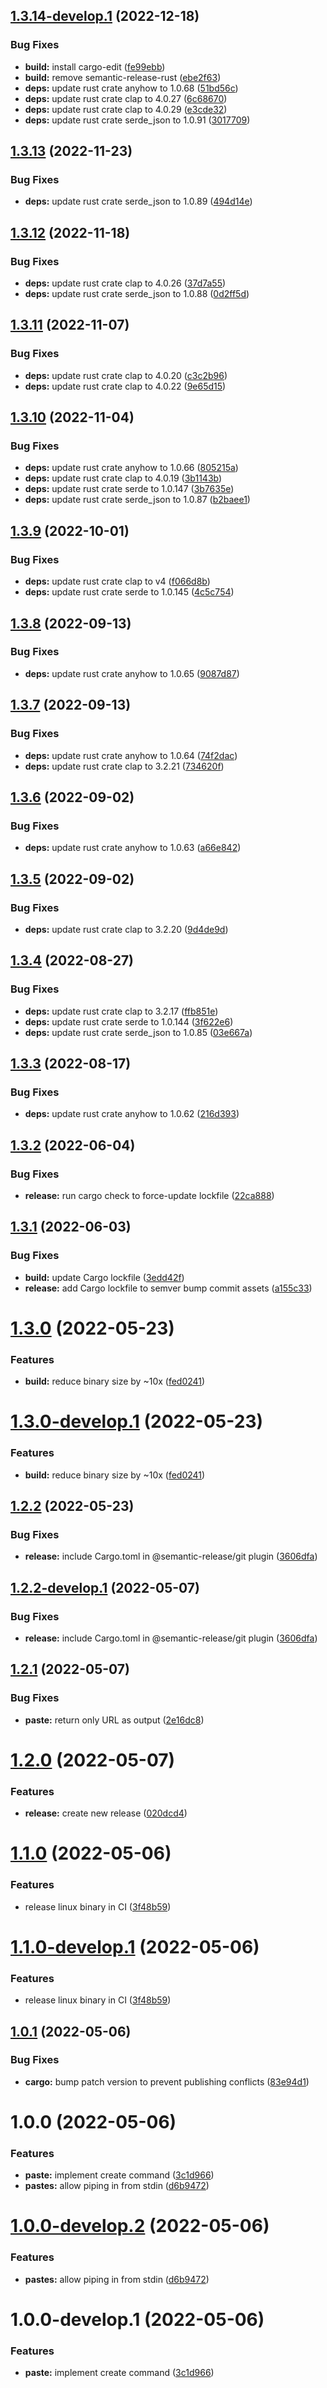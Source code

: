 ## [1.3.14-develop.1](https://github.com/sphericalkat/katbin-cli/compare/v1.3.13...v1.3.14-develop.1) (2022-12-18)


### Bug Fixes

* **build:** install cargo-edit ([fe99ebb](https://github.com/sphericalkat/katbin-cli/commit/fe99ebb991969c4b3823bf44838d63a6969818f5))
* **build:** remove semantic-release-rust ([ebe2f63](https://github.com/sphericalkat/katbin-cli/commit/ebe2f63d4bff788a4b9fe2558aea7a3e6c2a0d80))
* **deps:** update rust crate anyhow to 1.0.68 ([51bd56c](https://github.com/sphericalkat/katbin-cli/commit/51bd56ceeeb33db1bfb039606f750e99c3118b5e))
* **deps:** update rust crate clap to 4.0.27 ([6c68670](https://github.com/sphericalkat/katbin-cli/commit/6c68670d8e1481227765fe8de17255c7323701b9))
* **deps:** update rust crate clap to 4.0.29 ([e3cde32](https://github.com/sphericalkat/katbin-cli/commit/e3cde32311296ef017de376cb1c7ed85f2937b27))
* **deps:** update rust crate serde_json to 1.0.91 ([3017709](https://github.com/sphericalkat/katbin-cli/commit/3017709cd6e3486b9497f5a4c6912c0671c515bf))

## [1.3.13](https://github.com/sphericalkat/katbin-cli/compare/v1.3.12...v1.3.13) (2022-11-23)


### Bug Fixes

* **deps:** update rust crate serde_json to 1.0.89 ([494d14e](https://github.com/sphericalkat/katbin-cli/commit/494d14e5780f86be93c525587fed625f23e13734))

## [1.3.12](https://github.com/sphericalkat/katbin-cli/compare/v1.3.11...v1.3.12) (2022-11-18)


### Bug Fixes

* **deps:** update rust crate clap to 4.0.26 ([37d7a55](https://github.com/sphericalkat/katbin-cli/commit/37d7a55c11757de011958664709d646979f1470f))
* **deps:** update rust crate serde_json to 1.0.88 ([0d2ff5d](https://github.com/sphericalkat/katbin-cli/commit/0d2ff5dc66df53bc2def710fec04d4e7be94c91a))

## [1.3.11](https://github.com/sphericalkat/katbin-cli/compare/v1.3.10...v1.3.11) (2022-11-07)


### Bug Fixes

* **deps:** update rust crate clap to 4.0.20 ([c3c2b96](https://github.com/sphericalkat/katbin-cli/commit/c3c2b96abae1becdeb9cd7e84b7c9bbc848b1b97))
* **deps:** update rust crate clap to 4.0.22 ([9e65d15](https://github.com/sphericalkat/katbin-cli/commit/9e65d150c1c873c86cc3dacb28ede1f979597baf))

## [1.3.10](https://github.com/sphericalkat/katbin-cli/compare/v1.3.9...v1.3.10) (2022-11-04)


### Bug Fixes

* **deps:** update rust crate anyhow to 1.0.66 ([805215a](https://github.com/sphericalkat/katbin-cli/commit/805215ac2babd36bc18ba378ef42fd2be6436f64))
* **deps:** update rust crate clap to 4.0.19 ([3b1143b](https://github.com/sphericalkat/katbin-cli/commit/3b1143b1290545b93c5b3b0bcd1b259b754ad0e9))
* **deps:** update rust crate serde to 1.0.147 ([3b7635e](https://github.com/sphericalkat/katbin-cli/commit/3b7635e50e2e15108814e43ceddf85b6a25d57ae))
* **deps:** update rust crate serde_json to 1.0.87 ([b2baee1](https://github.com/sphericalkat/katbin-cli/commit/b2baee180feb00bfd97c1a5e4d0b5736c73315b0))

## [1.3.9](https://github.com/sphericalkat/katbin-cli/compare/v1.3.8...v1.3.9) (2022-10-01)


### Bug Fixes

* **deps:** update rust crate clap to v4 ([f066d8b](https://github.com/sphericalkat/katbin-cli/commit/f066d8b425de4c2845eceac6b441b79c5bed955b))
* **deps:** update rust crate serde to 1.0.145 ([4c5c754](https://github.com/sphericalkat/katbin-cli/commit/4c5c7540a50f043e8f17efd6e3b3dd0e1a743243))

## [1.3.8](https://github.com/sphericalkat/katbin-cli/compare/v1.3.7...v1.3.8) (2022-09-13)


### Bug Fixes

* **deps:** update rust crate anyhow to 1.0.65 ([9087d87](https://github.com/sphericalkat/katbin-cli/commit/9087d878fea86f18fd3c9b1acf8067453ba7ace8))

## [1.3.7](https://github.com/sphericalkat/katbin-cli/compare/v1.3.6...v1.3.7) (2022-09-13)


### Bug Fixes

* **deps:** update rust crate anyhow to 1.0.64 ([74f2dac](https://github.com/sphericalkat/katbin-cli/commit/74f2dacb5e721cdb8c936b38b0d0c4afc2dde921))
* **deps:** update rust crate clap to 3.2.21 ([734620f](https://github.com/sphericalkat/katbin-cli/commit/734620fb219baf6021d93e714387efbc967ed487))

## [1.3.6](https://github.com/sphericalkat/katbin-cli/compare/v1.3.5...v1.3.6) (2022-09-02)


### Bug Fixes

* **deps:** update rust crate anyhow to 1.0.63 ([a66e842](https://github.com/sphericalkat/katbin-cli/commit/a66e84282ebf3a7abaad4cd8c4462cb91b987878))

## [1.3.5](https://github.com/sphericalkat/katbin-cli/compare/v1.3.4...v1.3.5) (2022-09-02)


### Bug Fixes

* **deps:** update rust crate clap to 3.2.20 ([9d4de9d](https://github.com/sphericalkat/katbin-cli/commit/9d4de9d798cecb72bf3969ae590441d9bd132ef4))

## [1.3.4](https://github.com/sphericalkat/katbin-cli/compare/v1.3.3...v1.3.4) (2022-08-27)


### Bug Fixes

* **deps:** update rust crate clap to 3.2.17 ([ffb851e](https://github.com/sphericalkat/katbin-cli/commit/ffb851e13f84a0a96972549e85f406881767c82e))
* **deps:** update rust crate serde to 1.0.144 ([3f622e6](https://github.com/sphericalkat/katbin-cli/commit/3f622e6aa6f9bbb99945be2ea21898169d2ab61e))
* **deps:** update rust crate serde_json to 1.0.85 ([03e667a](https://github.com/sphericalkat/katbin-cli/commit/03e667abe71f78346c73ae9a6132c5138eb601de))

## [1.3.3](https://github.com/sphericalkat/katbin-cli/compare/v1.3.2...v1.3.3) (2022-08-17)


### Bug Fixes

* **deps:** update rust crate anyhow to 1.0.62 ([216d393](https://github.com/sphericalkat/katbin-cli/commit/216d393818a79f1159fb5f58c231b8e4fcb14f6b))

## [1.3.2](https://github.com/sphericalkat/katbin-cli/compare/v1.3.1...v1.3.2) (2022-06-04)


### Bug Fixes

* **release:** run cargo check to force-update lockfile ([22ca888](https://github.com/sphericalkat/katbin-cli/commit/22ca888c8eea32b4dd1d3c83406fd75aa29945fd))

## [1.3.1](https://github.com/sphericalkat/katbin-cli/compare/v1.3.0...v1.3.1) (2022-06-03)


### Bug Fixes

* **build:** update Cargo lockfile ([3edd42f](https://github.com/sphericalkat/katbin-cli/commit/3edd42f11320ef5bf124e26a51b8be0a2bec6648))
* **release:** add Cargo lockfile to semver bump commit assets ([a155c33](https://github.com/sphericalkat/katbin-cli/commit/a155c33eb3cb0eeb315bba54c02d8b23efbdc890))

# [1.3.0](https://github.com/sphericalkat/katbin-cli/compare/v1.2.2...v1.3.0) (2022-05-23)


### Features

* **build:** reduce binary size by ~10x ([fed0241](https://github.com/sphericalkat/katbin-cli/commit/fed024177a7390df78acbb2b712dcb32ee7e1ae7))

# [1.3.0-develop.1](https://github.com/sphericalkat/katbin-cli/compare/v1.2.2...v1.3.0-develop.1) (2022-05-23)


### Features

* **build:** reduce binary size by ~10x ([fed0241](https://github.com/sphericalkat/katbin-cli/commit/fed024177a7390df78acbb2b712dcb32ee7e1ae7))

## [1.2.2](https://github.com/sphericalkat/katbin-cli/compare/v1.2.1...v1.2.2) (2022-05-23)


### Bug Fixes

* **release:** include Cargo.toml in @semantic-release/git plugin ([3606dfa](https://github.com/sphericalkat/katbin-cli/commit/3606dfaed52d96331cbb48ef983a78c513497b62))

## [1.2.2-develop.1](https://github.com/sphericalkat/katbin-cli/compare/v1.2.1...v1.2.2-develop.1) (2022-05-07)


### Bug Fixes

* **release:** include Cargo.toml in @semantic-release/git plugin ([3606dfa](https://github.com/sphericalkat/katbin-cli/commit/3606dfaed52d96331cbb48ef983a78c513497b62))

## [1.2.1](https://github.com/sphericalkat/katbin-cli/compare/v1.2.0...v1.2.1) (2022-05-07)


### Bug Fixes

* **paste:** return only URL as output ([2e16dc8](https://github.com/sphericalkat/katbin-cli/commit/2e16dc85dde884c5ee225b5a6b67cb66fec2348f))

# [1.2.0](https://github.com/sphericalkat/katbin-cli/compare/v1.1.0...v1.2.0) (2022-05-07)


### Features

* **release:** create new release ([020dcd4](https://github.com/sphericalkat/katbin-cli/commit/020dcd467bbfb730b1ef92ccaa2f9b673e9fb6c5))

# [1.1.0](https://github.com/sphericalkat/katbin-cli/compare/v1.0.1...v1.1.0) (2022-05-06)


### Features

* release linux binary in CI ([3f48b59](https://github.com/sphericalkat/katbin-cli/commit/3f48b5908ba839d2eaad6d124e316a5d9be991c9))

# [1.1.0-develop.1](https://github.com/sphericalkat/katbin-cli/compare/v1.0.1...v1.1.0-develop.1) (2022-05-06)


### Features

* release linux binary in CI ([3f48b59](https://github.com/sphericalkat/katbin-cli/commit/3f48b5908ba839d2eaad6d124e316a5d9be991c9))

## [1.0.1](https://github.com/sphericalkat/katbin-cli/compare/v1.0.0...v1.0.1) (2022-05-06)


### Bug Fixes

* **cargo:** bump patch version to prevent publishing conflicts ([83e94d1](https://github.com/sphericalkat/katbin-cli/commit/83e94d151816c53ca45040d8fb3eede34c78d054))

# 1.0.0 (2022-05-06)


### Features

* **paste:** implement create command ([3c1d966](https://github.com/sphericalkat/katbin-cli/commit/3c1d96662895d7771647166cc752cbb7585dd4df))
* **pastes:** allow piping in from stdin ([d6b9472](https://github.com/sphericalkat/katbin-cli/commit/d6b9472fccdf0fc065a2dc998c2384c2296a33fa))

# [1.0.0-develop.2](https://github.com/sphericalkat/katbin-cli/compare/v1.0.0-develop.1...v1.0.0-develop.2) (2022-05-06)


### Features

* **pastes:** allow piping in from stdin ([d6b9472](https://github.com/sphericalkat/katbin-cli/commit/d6b9472fccdf0fc065a2dc998c2384c2296a33fa))

# 1.0.0-develop.1 (2022-05-06)


### Features

* **paste:** implement create command ([3c1d966](https://github.com/sphericalkat/katbin-cli/commit/3c1d96662895d7771647166cc752cbb7585dd4df))
